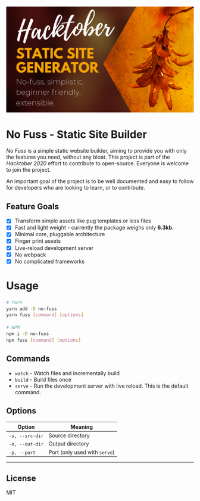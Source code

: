 ![No Fuss - Hacktober Poster](./docs/assets/readme-poster.png)

# No Fuss - Static Site Builder

*No Fuss* is a simple static website builder, aiming to provide you with only the features you need, without any bloat. This project is part of the *Hacktober 2020* effort to contribute to open-source. Everyone is welcome to join the project.

An important goal of the project is to be well documented and easy to follow for developers who are looking to learn, or to contribute.

## Feature Goals

- [x] Transform simple assets like pug templates or less files
- [x] Fast and light weight - currently the package weighs only **6.3kb**.
- [x] Minimal core, pluggable architecture
- [x] Finger print assets
- [x] Live-reload development server
- [x] No webpack
- [x] No complicated frameworks

# Usage

```bash
# Yarn
yarn add -D no-fuss
yarn fuss [command] [options]

# NPM
npm i -D no-fuss
npx fuss [command] [options]
```

## Commands

- `watch` - Watch files and incrementally build
- `build` - Build files once
- `serve` - Run the development server with live reload. This is the default command.

## Options

| Option          | Meaning                       |
| --------------- | ----------------------------- |
| `-s, --src-dir` | Source directory              |
| `-o, --out-dir` | Output directory              |
| `-p, --port`    | Port (only used with `serve`) |

---

## License

MIT
